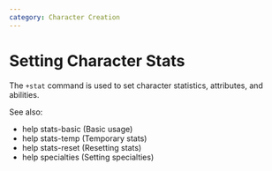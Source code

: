 ```yaml
---
category: Character Creation
---
```


# Setting Character Stats

The `+stat` command is used to set character statistics, attributes, and
abilities.

See also:

- help stats-basic (Basic usage)
- help stats-temp (Temporary stats)
- help stats-reset (Resetting stats)
- help specialties (Setting specialties)
